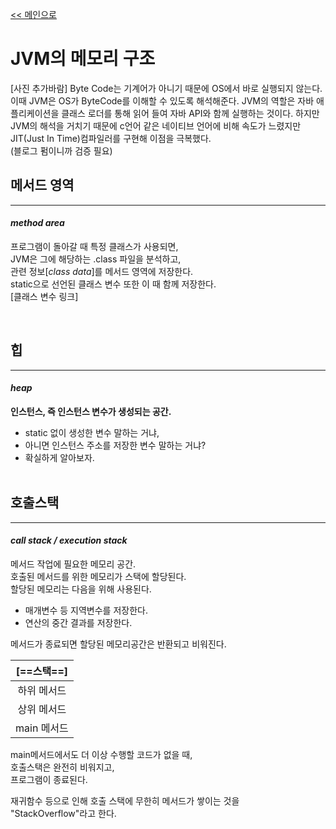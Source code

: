 [<< 메인으로](https://github.com/AtomicLiquors/Java_Wiki_Chb/blob/main/Readme.md)


# JVM의 메모리 구조
[사진 추가바람]
 Byte Code는 기계어가 아니기 때문에 OS에서 바로 실행되지 않는다. 이때 JVM은 OS가 ByteCode를 이해할 수 있도록 해석해준다. JVM의 역할은 자바 애플리케이션을 클래스 로더를 통해 읽어 들여 자바 API와 함께 실행하는 것이다. 하지만 JVM의 해석을 거치기 때문에 c언어 같은 네이티브 언어에 비해 속도가 느렸지만 JIT(Just In Time)컴파일러를 구현해 이점을 극복했다.  
 (블로그 펌이니까 검증 필요)

## 메서드 영역 
___
#### *method area*  
프로그램이 돌아갈 때 특정 클래스가 사용되면,   
JVM은 그에 해당하는 .class 파일을 분석하고,  
관련 정보[*class data*]를 메서드 영역에 저장한다.  
static으로 선언된 클래스 변수 또한 이 때 함께 저장한다.  
[클래스 변수 링크]
&nbsp;  

&nbsp;  
## 힙
___
#### *heap*
**인스턴스, 즉 인스턴스 변수가 생성되는 공간.**  
- static 없이 생성한 변수 말하는 거냐, 
- 아니면 인스턴스 주소를 저장한 변수 말하는 거냐?
- 확실하게 알아보자.
&nbsp;  
&nbsp;  

## 호출스택
___
#### *call stack / execution stack*
메서드 작업에 필요한 메모리 공간.  
호출된 메서드를 위한 메모리가 스택에 할당된다.  
할당된 메모리는 다음을 위해 사용된다. 
- 매개변수 등 지역변수를 저장한다.
- 연산의 중간 결과를 저장한다.
  
메서드가 종료되면 할당된 메모리공간은 반환되고 비워진다.

|[==스택==]|
|:--:|
|하위 메서드|
|상위 메서드|
|main 메서드|

main메서드에서도 더 이상 수행할 코드가 없을 때,   
호출스택은 완전히 비워지고,  
프로그램이 종료된다. 

재귀함수 등으로 인해 호출 스택에 무한히 메서드가 쌓이는 것을   
"StackOverflow"라고 한다.  
